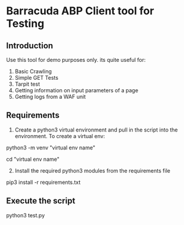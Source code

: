 # Barracuda ABP Client tool for Testing

## Introduction

Use this tool for demo purposes only. its quite useful for:
1. Basic Crawling
2. Simple GET Tests
3. Tarpit test
4. Getting information on input parameters of a page
5. Getting logs from a WAF unit


## Requirements

1. Create a python3 virtual environment and pull in the script into the environment. To create a virtual env:

python3 -m venv "virtual env name"

cd "virtual env name"

2. Install the required python3 modules from the requirements file

pip3 install -r requirements.txt

## Execute the script

python3 test.py




